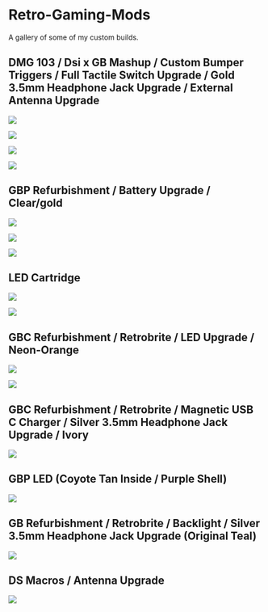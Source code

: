 # Retro-Gaming-Mods
A gallery of some of my custom builds. 

## DMG 103 / Dsi x GB Mashup / Custom Bumper Triggers / Full Tactile Switch Upgrade / Gold 3.5mm Headphone Jack Upgrade / External Antenna Upgrade
![](https://github.com/wint3rmuted/Custom-Builds/blob/main/DMG-103/Resized_Resized_20211030_224811(1).jpeg)

![](https://github.com/wint3rmuted/Custom-Builds/blob/main/DMG-103/Resized_Resized_20211030_224736(2).jpeg)

![](https://github.com/wint3rmuted/Custom-Builds/blob/main/DMG-103/Resized_Resized_20211030_143811(2).jpeg)

![](https://github.com/wint3rmuted/Custom-Builds/blob/main/DMG-103/Resized_Resized_20211030_201457(2).jpeg)

## GBP Refurbishment / Battery Upgrade / Clear/gold

![](https://github.com/wint3rmuted/Custom-Builds/blob/main/GBP/GBP.jpeg)

![](https://github.com/wint3rmuted/Custom-Builds/blob/main/GBP/GBP1.jpeg)

![](https://github.com/wint3rmuted/Custom-Builds/blob/main/GBP/GBP7.jpeg)

## LED Cartridge

![](https://github.com/wint3rmuted/Custom-Builds/blob/main/LED-catridge/led-cartridge.jpeg)

![](https://github.com/wint3rmuted/Custom-Builds/blob/main/LED-catridge/led-catridge2.jpeg)

## GBC Refurbishment / Retrobrite / LED Upgrade / Neon-Orange

![](https://github.com/wint3rmuted/Custom-Builds/blob/main/GBC/GCB-led4.jpeg)

![](https://github.com/wint3rmuted/Custom-Builds/blob/main/GBC/GBC-led2.jpeg)

## GBC Refurbishment / Retrobrite / Magnetic USB C Charger / Silver 3.5mm Headphone Jack Upgrade / Ivory

![](https://github.com/wint3rmuted/Custom-Builds/blob/main/GBC/GBC-led-magnetic-charger.jpeg)

## GBP LED (Coyote Tan Inside / Purple Shell)

![](https://github.com/wint3rmuted/Custom-Builds/blob/main/GBP/GBP8.jpeg)

## GB Refurbishment / Retrobrite / Backlight / Silver 3.5mm Headphone Jack Upgrade (Original Teal)

![](https://github.com/wint3rmuted/Custom-Builds/blob/main/DMG-103/teal-backlight.jpeg)

## DS Macros / Antenna Upgrade

![](https://github.com/wint3rmuted/Custom-Builds/blob/main/2DS/Resized_Resized_20210705_134652.jpeg)











